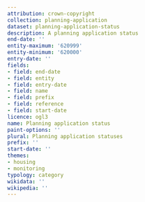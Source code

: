 ```yaml
---
attribution: crown-copyright
collection: planning-application
dataset: planning-application-status
description: A planning application status
end-date: ''
entity-maximum: '620999'
entity-minimum: '620000'
entry-date: ''
fields:
- field: end-date
- field: entity
- field: entry-date
- field: name
- field: prefix
- field: reference
- field: start-date
licence: ogl3
name: Planning application status
paint-options: ''
plural: Planning application statuses
prefix: ''
start-date: ''
themes:
- housing
- monitoring
typology: category
wikidata: ''
wikipedia: ''
---
```

